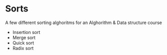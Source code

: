 # Sorts
A few different sorting alghoritms for an Alghorithm & Data structure course

- Insertion sort
- Merge sort
- Quick sort
- Radix sort
